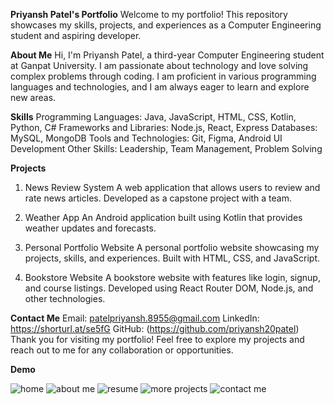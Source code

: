 **Priyansh Patel's Portfolio**
Welcome to my portfolio! This repository showcases my skills, projects, and experiences as a Computer Engineering student and aspiring developer.

**About Me**
Hi, I'm Priyansh Patel, a third-year Computer Engineering student at Ganpat University. I am passionate about technology and love solving complex problems through coding. I am proficient in various programming languages and technologies, and I am always eager to learn and explore new areas.

**Skills**
Programming Languages: Java, JavaScript, HTML, CSS, Kotlin, Python, C#
Frameworks and Libraries: Node.js, React, Express
Databases: MySQL, MongoDB
Tools and Technologies: Git, Figma, Android UI Development
Other Skills: Leadership, Team Management, Problem Solving

**Projects**
1. News Review System
A web application that allows users to review and rate news articles. Developed as a capstone project with a team.

2. Weather App
An Android application built using Kotlin that provides weather updates and forecasts.

3. Personal Portfolio Website
A personal portfolio website showcasing my projects, skills, and experiences. Built with HTML, CSS, and JavaScript.

4. Bookstore Website
A bookstore website with features like login, signup, and course listings. Developed using React Router DOM, Node.js, and other technologies.

**Contact Me**
Email: patelpriyansh.8955@gmail.com
LinkedIn: https://shorturl.at/se5fG
GitHub: (https://github.com/priyansh20patel)
Thank you for visiting my portfolio! Feel free to explore my projects and reach out to me for any collaboration or opportunities.


**Demo**

![home](https://github.com/user-attachments/assets/191fc155-a7d0-40ee-826a-5336579770a8)
![about me](https://github.com/user-attachments/assets/d2440e82-f714-4a3d-94fd-65ebd2360c41)
![resume](https://github.com/user-attachments/assets/4a7804ae-9f6a-4eff-b2cf-e0508a98fe5b)
![more projects](https://github.com/user-attachments/assets/b6768623-44c9-443c-be29-a731e1937642)
![contact me](https://github.com/user-attachments/assets/e6d3ffa2-893a-4aba-84bc-31a9458f2b63)



